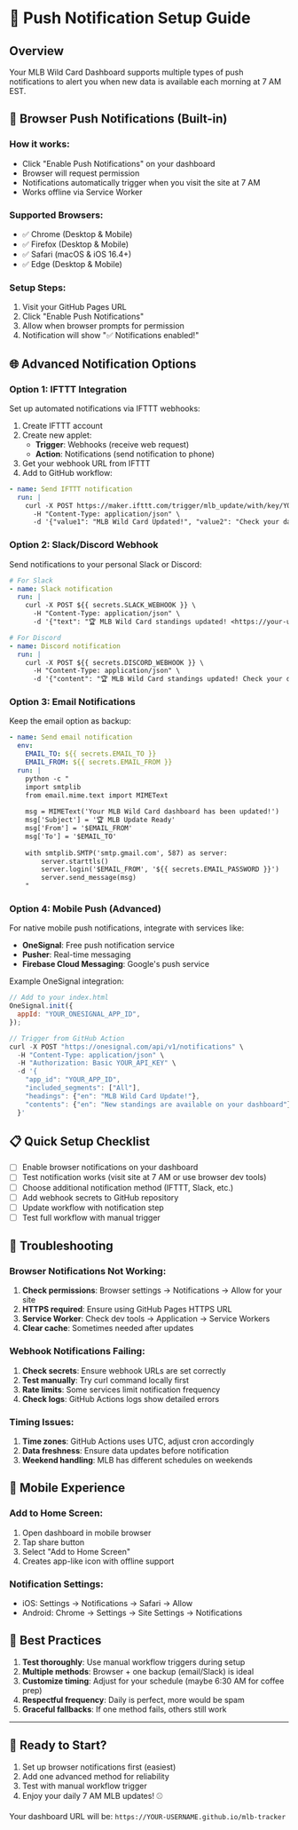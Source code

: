# 📱 Push Notification Setup Guide

## Overview
Your MLB Wild Card Dashboard supports multiple types of push notifications to alert you when new data is available each morning at 7 AM EST.

## 🔔 Browser Push Notifications (Built-in)

### How it works:
- Click "Enable Push Notifications" on your dashboard
- Browser will request permission
- Notifications automatically trigger when you visit the site at 7 AM
- Works offline via Service Worker

### Supported Browsers:
- ✅ Chrome (Desktop & Mobile)
- ✅ Firefox (Desktop & Mobile) 
- ✅ Safari (macOS & iOS 16.4+)
- ✅ Edge (Desktop & Mobile)

### Setup Steps:
1. Visit your GitHub Pages URL
2. Click "Enable Push Notifications"
3. Allow when browser prompts for permission
4. Notification will show "✅ Notifications enabled!"

## 🌐 Advanced Notification Options

### Option 1: IFTTT Integration
Set up automated notifications via IFTTT webhooks:

1. Create IFTTT account
2. Create new applet:
   - **Trigger**: Webhooks (receive web request)
   - **Action**: Notifications (send notification to phone)
3. Get your webhook URL from IFTTT
4. Add to GitHub workflow:

```yaml
- name: Send IFTTT notification
  run: |
    curl -X POST https://maker.ifttt.com/trigger/mlb_update/with/key/YOUR_KEY \
      -H "Content-Type: application/json" \
      -d '{"value1": "MLB Wild Card Updated!", "value2": "Check your dashboard"}'
```

### Option 2: Slack/Discord Webhook
Send notifications to your personal Slack or Discord:

```yaml
# For Slack
- name: Slack notification
  run: |
    curl -X POST ${{ secrets.SLACK_WEBHOOK }} \
      -H "Content-Type: application/json" \
      -d '{"text": "🏆 MLB Wild Card standings updated! <https://your-username.github.io/mlb-tracker|View Dashboard>"}'

# For Discord  
- name: Discord notification
  run: |
    curl -X POST ${{ secrets.DISCORD_WEBHOOK }} \
      -H "Content-Type: application/json" \
      -d '{"content": "🏆 MLB Wild Card standings updated! Check your dashboard for the latest race updates."}'
```

### Option 3: Email Notifications
Keep the email option as backup:

```yaml
- name: Send email notification
  env:
    EMAIL_TO: ${{ secrets.EMAIL_TO }}
    EMAIL_FROM: ${{ secrets.EMAIL_FROM }}
  run: |
    python -c "
    import smtplib
    from email.mime.text import MIMEText
    
    msg = MIMEText('Your MLB Wild Card dashboard has been updated!')
    msg['Subject'] = '🏆 MLB Update Ready'
    msg['From'] = '$EMAIL_FROM'
    msg['To'] = '$EMAIL_TO'
    
    with smtplib.SMTP('smtp.gmail.com', 587) as server:
        server.starttls()
        server.login('$EMAIL_FROM', '${{ secrets.EMAIL_PASSWORD }}')
        server.send_message(msg)
    "
```

### Option 4: Mobile Push (Advanced)
For native mobile push notifications, integrate with services like:

- **OneSignal**: Free push notification service
- **Pusher**: Real-time messaging
- **Firebase Cloud Messaging**: Google's push service

Example OneSignal integration:
```javascript
// Add to your index.html
OneSignal.init({
  appId: "YOUR_ONESIGNAL_APP_ID",
});

// Trigger from GitHub Action
curl -X POST "https://onesignal.com/api/v1/notifications" \
  -H "Content-Type: application/json" \
  -H "Authorization: Basic YOUR_API_KEY" \
  -d '{
    "app_id": "YOUR_APP_ID",
    "included_segments": ["All"],
    "headings": {"en": "MLB Wild Card Update!"},
    "contents": {"en": "New standings are available on your dashboard"}
  }'
```

## 📋 Quick Setup Checklist

- [ ] Enable browser notifications on your dashboard
- [ ] Test notification works (visit site at 7 AM or use browser dev tools)
- [ ] Choose additional notification method (IFTTT, Slack, etc.)
- [ ] Add webhook secrets to GitHub repository
- [ ] Update workflow with notification step
- [ ] Test full workflow with manual trigger

## 🔧 Troubleshooting

### Browser Notifications Not Working:
1. **Check permissions**: Browser settings → Notifications → Allow for your site
2. **HTTPS required**: Ensure using GitHub Pages HTTPS URL
3. **Service Worker**: Check dev tools → Application → Service Workers
4. **Clear cache**: Sometimes needed after updates

### Webhook Notifications Failing:
1. **Check secrets**: Ensure webhook URLs are set correctly
2. **Test manually**: Try curl command locally first
3. **Rate limits**: Some services limit notification frequency
4. **Check logs**: GitHub Actions logs show detailed errors

### Timing Issues:
1. **Time zones**: GitHub Actions uses UTC, adjust cron accordingly
2. **Data freshness**: Ensure data updates before notification
3. **Weekend handling**: MLB has different schedules on weekends

## 📱 Mobile Experience

### Add to Home Screen:
1. Open dashboard in mobile browser
2. Tap share button
3. Select "Add to Home Screen"
4. Creates app-like icon with offline support

### Notification Settings:
- iOS: Settings → Notifications → Safari → Allow
- Android: Chrome → Settings → Site Settings → Notifications

## 🎯 Best Practices

1. **Test thoroughly**: Use manual workflow triggers during setup
2. **Multiple methods**: Browser + one backup (email/Slack) is ideal
3. **Customize timing**: Adjust for your schedule (maybe 6:30 AM for coffee prep)
4. **Respectful frequency**: Daily is perfect, more would be spam
5. **Graceful fallbacks**: If one method fails, others still work

---

## 🚀 Ready to Start?

1. Set up browser notifications first (easiest)
2. Add one advanced method for reliability
3. Test with manual workflow trigger
4. Enjoy your daily 7 AM MLB updates! ⚾

Your dashboard URL will be: `https://YOUR-USERNAME.github.io/mlb-tracker`
